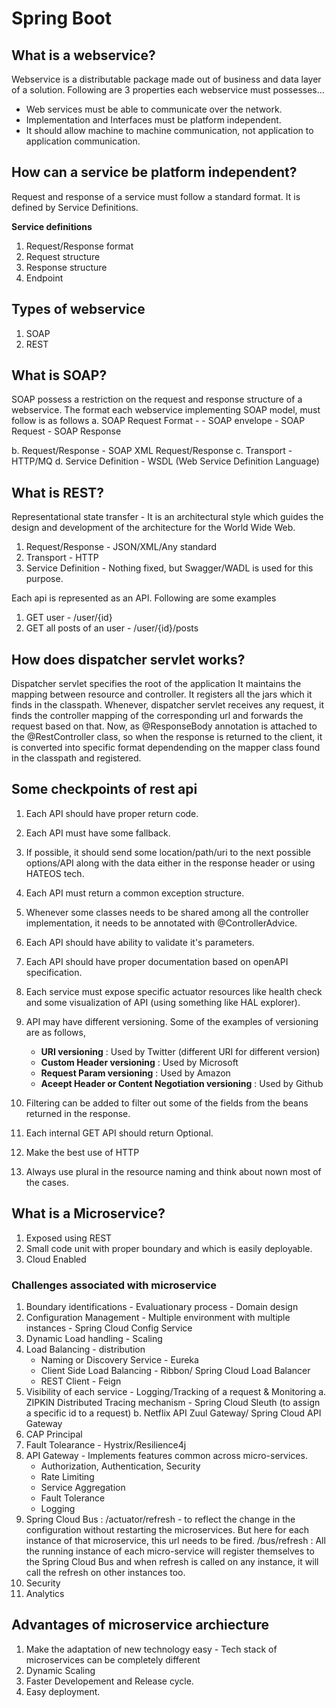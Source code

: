 # Spring Boot

## What is a webservice?
 Webservice is a distributable package made out of business and data layer of a solution. Following are 3 properties each webservice must possesses...
 - Web services must be able to communicate over the network.
 - Implementation and Interfaces must be platform independent.
 - It should allow machine to machine communication, not application to application communication.


## How can a service be platform independent?
Request and response of a service must follow a standard format. It is defined by Service Definitions. 

**Service definitions**
1. Request/Response format
2. Request structure
3. Response structure
4. Endpoint

## Types of webservice
1. SOAP
2. REST

## What is SOAP?
SOAP possess a restriction on the request and response structure of a webservice. The format each webservice implementing SOAP model, must follow is as follows
a. SOAP Request Format - 
    - SOAP envelope 
      - SOAP Request
      - SOAP Response
      
b. Request/Response - SOAP XML Request/Response
c. Transport - HTTP/MQ
d. Service Definition - WSDL (Web Service Definition Language)

## What is REST?
Representational state transfer - It is an architectural style which guides the design and development of the architecture for the World Wide Web.
1. Request/Response - JSON/XML/Any standard
2. Transport - HTTP
3. Service Definition - Nothing fixed, but Swagger/WADL is used for this purpose.

Each api is represented as an API. Following are some examples
1. GET user - /user/{id}
2. GET all posts of an user - /user/{id}/posts


## How does dispatcher servlet works?
Dispatcher servlet specifies the root of the application It maintains the mapping between resource and controller. It registers all the jars which it finds in the classpath.
Whenever, dispatcher servlet receives any request, it finds the controller mapping of the corresponding url and forwards the request based on that. Now, as @ResponseBody annotation is attached to the @RestController class, so when the response is returned to the client, it is converted into specific format dependending on the mapper class found in the classpath and registered.

## Some checkpoints of rest api
1. Each API should have proper return code.
2. Each API must have some fallback.
3. If possible, it should send some location/path/uri to the next possible options/API along with the data either in the response header or using HATEOS tech.
4. Each API must return a common exception structure.
5. Whenever some classes needs to be shared among all the controller implementation, it needs to be annotated with @ControllerAdvice.
6. Each API should have ability to validate it's parameters.
7. Each API should have proper documentation based on openAPI specification.
8. Each service must expose specific actuator resources like health check and some visualization of API (using something like HAL explorer). 
9. API may have different versioning. Some of the examples of versioning are as follows,
   - **URI versioning** : Used by Twitter (different URI for different version)
   - **Custom Header versioning** : Used by Microsoft
   - **Request Param versioning** : Used by Amazon
   - **Aceept Header or Content Negotiation versioning** : Used by Github

10. Filtering can be added to filter out some of the fields from the beans returned in the response.
11. Each internal GET API should return  Optional<SomeBean>.
12. Make the best use of HTTP 
13. Always use plural in the resource naming and think about nown most of the cases.
 
## What is a Microservice?
1. Exposed using REST
2. Small code unit with proper boundary and which is easily deployable. 
3. Cloud Enabled 
 
### Challenges associated with microservice
1. Boundary identifications - Evaluationary process - Domain design
2. Configuration Management - Multiple environment with multiple instances - Spring Cloud Config Service
3. Dynamic Load handling - Scaling
4. Load Balancing - distribution 
   - Naming or Discovery Service - Eureka
   - Client Side Load Balancing - Ribbon/ Spring Cloud Load Balancer
   - REST Client - Feign
5. Visibility of each service - Logging/Tracking of a request & Monitoring
   a. ZIPKIN Distributed Tracing mechanism - Spring Cloud Sleuth (to assign a specific id to a request)
   b. Netflix API Zuul Gateway/ Spring Cloud API Gateway
6. CAP Principal 
7. Fault Tolearance - Hystrix/Resilience4j
8. API Gateway - Implements features common across micro-services.
   - Authorization, Authentication, Security
   - Rate Limiting
   - Service Aggregation
   - Fault Tolerance
   - Logging
9. Spring Cloud Bus : 
   /actuator/refresh - to reflect the change in the configuration without restarting the microservices. But here for each instance of that microservice, this url needs to be fired.
   /bus/refresh : All the running instance of each micro-service will register themselves to the Spring Cloud Bus and when refresh is called on any instance, it will call the refresh on other instances too.
10. Security
11. Analytics 
 
## Advantages of microservice archiecture
1. Make the adaptation of new technology easy - Tech stack of microservices can be completely different
2. Dynamic Scaling
3. Faster Developement and Release cycle. 
4. Easy deployment. 

 
